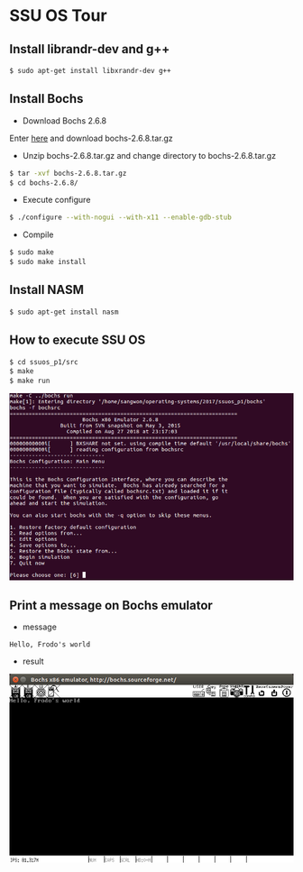 # SSU OS Tour

## Install librandr-dev and g++

```sh
$ sudo apt-get install libxrandr-dev g++
```

## Install Bochs 

* Download Bochs 2.6.8

Enter [here](https://sourceforge.net/projects/bochs/files/bochs/2.6.8/bochs-2.6.8.tar.gz/) and download bochs-2.6.8.tar.gz

* Unzip bochs-2.6.8.tar.gz and change directory to bochs-2.6.8.tar.gz

```sh
$ tar -xvf bochs-2.6.8.tar.gz
$ cd bochs-2.6.8/
```

* Execute configure

```sh
$ ./configure --with-nogui --with-x11 --enable-gdb-stub
```

* Compile

```sh
$ sudo make
$ sudo make install
```

## Install NASM

```sh
$ sudo apt-get install nasm
```

## How to execute SSU OS 

```sh
$ cd ssuos_p1/src 
$ make
$ make run
```

![](img/make-run.png)


## Print a message on Bochs emulator

* message

```
Hello, Frodo's world
```

* result

![](img/p1-result.png)
